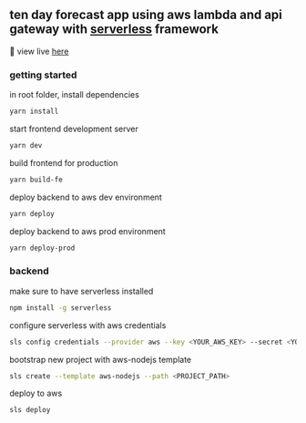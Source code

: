 ## ten day forecast app using aws lambda and api gateway with [serverless](https://www.serverless.com/) framework

🚀 view live [here](https://ten-day-forecast.vercel.app/)

### getting started

in root folder, install dependencies

```bash
yarn install
```

start frontend development server

```bash
yarn dev
```

build frontend for production

```bash
yarn build-fe
```

deploy backend to aws dev environment

```bash
yarn deploy
```

deploy backend to aws prod environment

```bash
yarn deploy-prod
```

### backend

make sure to have serverless installed

```bash
npm install -g serverless
```

configure serverless with aws credentials

```bash
sls config credentials --provider aws --key <YOUR_AWS_KEY> --secret <YOUR_AWS_SECRET> --profile <PROFILE_NAME>
```

bootstrap new project with aws-nodejs template

```bash
sls create --template aws-nodejs --path <PROJECT_PATH>
```

deploy to aws

```bash
sls deploy
```
